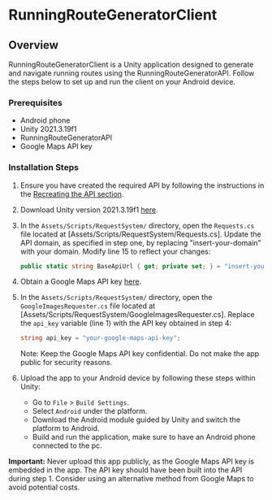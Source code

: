 # RunningRouteGeneratorClient

## Overview

RunningRouteGeneratorClient is a Unity application designed to generate and navigate running routes using the RunningRouteGeneratorAPI. Follow the steps below to set up and run the client on your Android device.

### Prerequisites

- Android phone
- Unity 2021.3.19f1
- RunningRouteGeneratorAPI
- Google Maps API key

### Installation Steps

1. Ensure you have created the required API by following the instructions in the [Recreating the API section](https://github.com/eske4/RunningRouteGeneratorAPI).

2. Download Unity version 2021.3.19f1 [here](https://unity.com/releases/editor/whats-new/2021.3.19).

3. In the `Assets/Scripts/RequestSystem/` directory, open the `Requests.cs` file located at [Assets/Scripts/RequestSystem/Requests.cs]. Update the API domain, as specified in step one, by replacing "insert-your-domain" with your domain. Modify line 15 to reflect your changes:

    ```csharp
    public static string BaseApiUrl { get; private set; } = "insert-your-domain";
    ```

4. Obtain a Google Maps API key [here](https://developers.google.com/maps).

5. In the `Assets/Scripts/RequestSystem/` directory, open the `GoogleImagesRequester.cs` file located at [Assets/Scripts/RequestSystem/GoogleImagesRequester.cs]. Replace the `api_key` variable (line 1) with the API key obtained in step 4:

    ```csharp
    string api_key = "your-google-maps-api-key";
    ```

   Note: Keep the Google Maps API key confidential. Do not make the app public for security reasons.

6. Upload the app to your Android device by following these steps within Unity:
   - Go to `File` > `Build Settings`.
   - Select `Android` under the platform.
   - Download the Android module guided by Unity and switch the platform to Android.
   - Build and run the application, make sure to have an Android phone connected to the pc.

**Important:** Never upload this app publicly, as the Google Maps API key is embedded in the app. The API key should have been built into the API during step 1. Consider using an alternative method from Google Maps to avoid potential costs.
